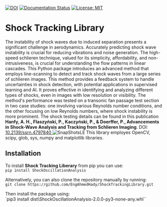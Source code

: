 [![DOI](https://zenodo.org/badge/711672788.svg)](https://zenodo.org/doi/10.5281/zenodo.11197727) [![Documentation Status](https://readthedocs.org/projects/shocktrackinglibrary/badge/?version=latest)](https://shocktrackinglibrary.readthedocs.io/en/latest/?badge=latest) [![License: MIT](https://img.shields.io/badge/License-MIT-yellow.svg)](https://github.com/EngAhmedHady/ShockTrackingLibrary/blob/main/LICENSE)


# Shock Tracking Library
The instability of shock waves due to induced separation presents a significant challenge in aerodynamics. Accurately predicting shock wave instability is crucial for reducing vibrations and noise generation. The high-speed schlieren technique, valued for its simplicity, affordability, and non-intrusiveness, is crucial for understanding the flow patterns in linear cascades. This Python package introduces an advanced method that employs line-scanning to detect and track shock waves from a large series of schlieren images. This method provides a feedback system to handle uncertainties in shock detection, with potential applications in supervised learning and AI. It proves effective in identifying and analyzing different types of shocks, even in images with low resolution or visibility. The method's performance was tested on a transonic fan passage test section in two case studies: one involving various Reynolds number conditions, and the other focusing on low Reynolds numbers, where shock instability is more prominent. The shock testing details can be found in this publication **Hanfy, A. H., Flaszyński, P., Kaczyński, P., & Doerffer, P., Advancements in Shock-Wave Analysis and Tracking from Schlieren Imaging**. DOI: [10.2139/ssrn.4797840 ](https://dx.doi.org/10.2139/ssrn.4797840)
![SnapShotsLE](https://github.com/EngAhmedHady/ShockTrackingLibrary/assets/49737863/875e0b51-e5dd-4c3e-8716-c2a92d39ce3b) This library employes OpenCV, scipy, glob, sys, numpy and matplotlib libraries.

## Installation

To install **Shock Tracking Liberary** from pip you can use: <br>
``pip install ShockOscillationAnalysis``

Alternatively, you can also clone the repository manually by running: <br>
``git clone https://github.com/EngAhmedHady/ShockTrackingLibrary.git`` 

Then install the package using: <br>
`pip3 install dist\ShockOscillationAnalysis-2.0.0-py3-none-any.whl``

